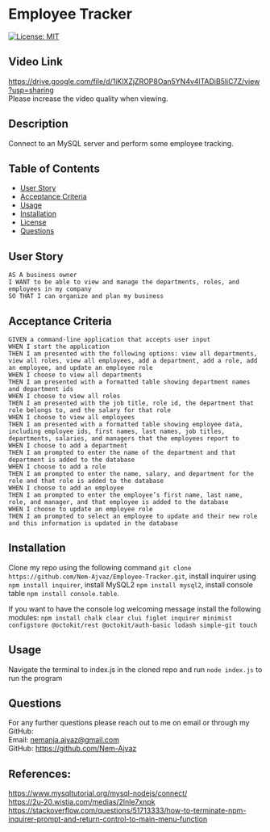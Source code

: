 # Employee Tracker

[![License: MIT](https://img.shields.io/badge/License-MIT-yellow.svg)](https://opensource.org/licenses/MIT)

## Video Link

https://drive.google.com/file/d/1iKlXZjZROP8Oan5YN4v4lTADiB5liC7Z/view?usp=sharing <br/>
Please increase the video quality when viewing.

## Description

Connect to an MySQL server and perform some employee tracking.

## Table of Contents

- [User Story](#user-story)
- [Acceptance Criteria](#acceptance-criteria)
- [Usage](#usage)
- [Installation](#installation)
- [License](#license)
- [Questions](#questions)

## User Story

```
AS A business owner
I WANT to be able to view and manage the departments, roles, and employees in my company
SO THAT I can organize and plan my business
```

## Acceptance Criteria

```
GIVEN a command-line application that accepts user input
WHEN I start the application
THEN I am presented with the following options: view all departments, view all roles, view all employees, add a department, add a role, add an employee, and update an employee role
WHEN I choose to view all departments
THEN I am presented with a formatted table showing department names and department ids
WHEN I choose to view all roles
THEN I am presented with the job title, role id, the department that role belongs to, and the salary for that role
WHEN I choose to view all employees
THEN I am presented with a formatted table showing employee data, including employee ids, first names, last names, job titles, departments, salaries, and managers that the employees report to
WHEN I choose to add a department
THEN I am prompted to enter the name of the department and that department is added to the database
WHEN I choose to add a role
THEN I am prompted to enter the name, salary, and department for the role and that role is added to the database
WHEN I choose to add an employee
THEN I am prompted to enter the employee’s first name, last name, role, and manager, and that employee is added to the database
WHEN I choose to update an employee role
THEN I am prompted to select an employee to update and their new role and this information is updated in the database
```

## Installation

Clone my repo using the following command `git clone https://github.com/Nem-Ajvaz/Employee-Tracker.git`, install inquirer using `npm install inquirer`, install MySQL2 `npm install mysql2`, install console table `npm install console.table`.

If you want to have the console log welcoming message install the following modules:
`npm install chalk clear clui figlet inquirer minimist configstore @octokit/rest @octokit/auth-basic lodash simple-git touch`

## Usage

Navigate the terminal to index.js in the cloned repo and run `node index.js` to run the program

## Questions

For any further questions please reach out to me on email or through my GitHub: <br/>
Email: nemanja.ajvaz@gmail.com <br/>
GitHub: https://github.com/Nem-Ajvaz


## References:

https://www.mysqltutorial.org/mysql-nodejs/connect/ <br/>
https://2u-20.wistia.com/medias/2lnle7xnpk <br/>
https://stackoverflow.com/questions/51713333/how-to-terminate-npm-inquirer-prompt-and-return-control-to-main-menu-function
